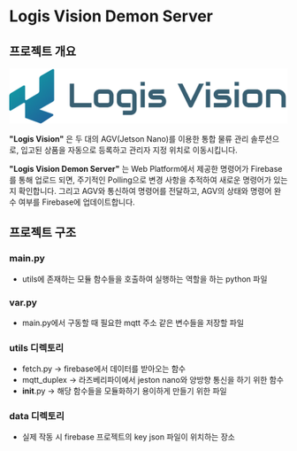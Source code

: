 # Logis Vision Demon Server

## 프로젝트 개요

![Logis_Vision_Logo](https://raw.githubusercontent.com/LogisVision/Logis_Platform/refs/heads/master/Basic%20Theme%403x.png)

**"Logis Vision"** 은 두 대의 AGV(Jetson Nano)를 이용한 통합 물류 관리 솔루션으로,
입고된 상품을 자동으로 등록하고 관리자 지정 위치로 이동시킵니다.

**"Logis Vision Demon Server"** 는 Web Platform에서 제공한 명령어가 Firebase를 통해 업로드 되면,
주기적인 Polling으로 변경 사항을 추적하여 새로운 명령어가 있는지 확인합니다.
그리고 AGV와 통신하여 명령어를 전달하고, AGV의 상태와 명령어 완수 여부를 Firebase에 업데이트합니다.

## 프로젝트 구조
### main.py
- utils에 존재하는 모듈 함수들을 호출하여 실행하는 역할을 하는 python 파일
### var.py
- main.py에서 구동할 때 필요한 mqtt 주소 같은 변수들을 저장할 파일

### utils 디렉토리
- fetch.py -> firebase에서 데이터를 받아오는 함수
- mqtt_duplex -> 라즈베리파이에서 jeston nano와 양방향 통신을 하기 위한 함수
- __init__.py -> 해당 함수들을 모듈화하기 용이하게 만들기 위한 파일

### data 디렉토리
- 실제 작동 시 firebase 프로젝트의 key json 파일이 위치하는 장소


